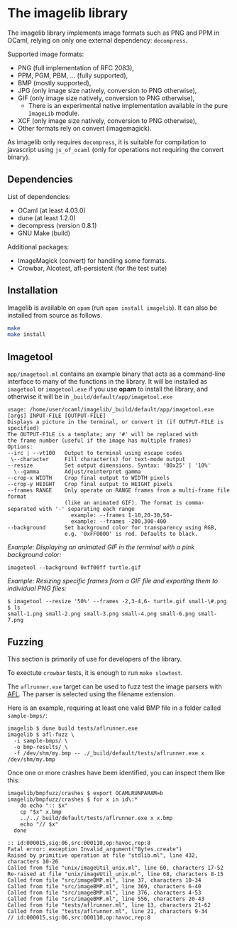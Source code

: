 The imagelib library
====================

The imagelib library implements image formats such as PNG and PPM  in
OCaml, relying on only one external dependency: `decompress`.

Supported image formats:
 - PNG (full implementation of RFC 2083),
 - PPM, PGM, PBM, ... (fully supported),
 - BMP (mostly supported),
 - JPG (only image size natively, conversion to PNG otherwise),
 - GIF (only image size natively, conversion to PNG otherwise),
   - There is an experimental native implementation available in the pure `ImageLib` module.
 - XCF (only image size natively, conversion to PNG otherwise),
 - Other formats rely on convert (imagemagick).

As imagelib only requires `decompress`, it is suitable for compilation to
javascript using `js_of_ocaml` (only for operations not requiring the
convert binary).

Dependencies
------------
List of dependencies:
 - OCaml (at least 4.03.0)
 - dune (at least 1.2.0)
 - decompress (version 0.8.1)
 - GNU Make (build)

Additional packages:
 - ImageMagick (convert) for handling some formats.
 - Crowbar, Alcotest, afl-persistent (for the test suite)

Installation
------------

Imagelib is available on `opam` (run `opam install imagelib`). It can also
be installed from source as follows.

```bash
make
make install
```

Imagetool
---------

`app/imagetool.ml` contains an example binary that acts as a command-line interface to many of the functions in the library. It will be installed as `imagetool` or `imagetool.exe` if you use **opam** to install the library, and otherwise it will be in `_build/default/app/imagetool.exe`

```
usage: /home/user/ocaml/imagelib/_build/default/app/imagetool.exe [args] INPUT-FILE [OUTPUT-FILE]
Displays a picture in the terminal, or convert it (if OUTPUT-FILE is specified)
The OUTPUT-FILE is a template; any '#' will be replaced with
the frame number (useful if the image has multiple frames)
Options:
--irc | --vt100   Output to terminal using escape codes
 \--character     Fill character(s) for text-mode output
--resize          Set output dimensions. Syntax: '80x25' | '10%'
  \--gamma        Adjust/reinterpret gamma
--crop-x WIDTH    Crop final output to WIDTH pixels
--crop-y HEIGHT   Crop final output to HEIGHT pixels
--frames RANGE    Only operate on RANGE frames from a multi-frame file format
                  (like an animated GIF). The format is comma-separated with '-' separating each range
                    example: --frames 1-10,20-30,50-
                    example: --frames -200,300-400
--background      Set background color for transparency using RGB,
                  e.g. '0xFF0000' is red. Defaults to black.
```

*Example: Displaying an animated GIF in the terminal with a pink background color:*
```shell
imagetool --background 0xff00ff turtle.gif
```

*Example: Resizing specific frames from a GIF file and exporting them to individual PNG files:*
```shell
$ imagetool --resize '50%' --frames -2,3-4,6- turtle.gif small-\#.png
$ ls
small-1.png small-2.png small-3.png small-4.png small-6.png small-7.png
```


Fuzzing
-------

This section is primarily of use for developers of the library.

To exectute `crowbar` tests, it is enough to run `make slowtest`.

The `aflrunner.exe` target can be used to fuzz test the image parsers with [AFL](http://lcamtuf.coredump.cx/afl).
The parser is selected using the filename extension.

Here is an example, requiring at least one valid BMP file in a folder called `sample-bmps/`:
```shell
imagelib $ dune build tests/aflrunner.exe
imagelib $ afl-fuzz \
  -i sample-bmps/ \
  -o bmp-results/ \
  -f /dev/shm/my.bmp -- ./_build/default/tests/aflrunner.exe x /dev/shm/my.bmp
```

Once one or more crashes have been identified, you can inspect them like this:
```shell
imagelib/bmpfuzz/crashes $ export OCAMLRUNPARAM=b
imagelib/bmpfuzz/crashes $ for x in id\:*
    do echo ":: $x"
    cp "$x" x.bmp
    ../../_build/default/tests/aflrunner.exe x x.bmp
    echo "// $x"
  done

:: id:000015,sig:06,src:000110,op:havoc,rep:8
Fatal error: exception Invalid_argument("Bytes.create")
Raised by primitive operation at file "stdlib.ml", line 432, characters 10-26
Called from file "unix/imageUtil_unix.ml", line 60, characters 17-52
Re-raised at file "unix/imageUtil_unix.ml", line 68, characters 8-15
Called from file "src/imageBMP.ml", line 37, characters 10-34
Called from file "src/imageBMP.ml", line 369, characters 6-40
Called from file "src/imageBMP.ml", line 376, characters 4-53
Called from file "src/imageBMP.ml", line 556, characters 20-43
Called from file "tests/aflrunner.ml", line 13, characters 21-62
Called from file "tests/aflrunner.ml", line 21, characters 9-34
// id:000015,sig:06,src:000110,op:havoc,rep:8
```
